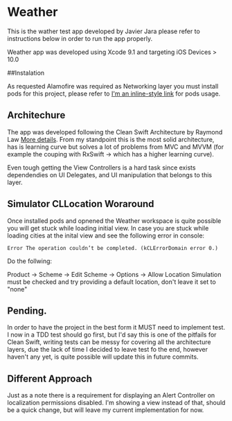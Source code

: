 # Weather
This is the wather test app developed by Javier Jara please refer to instructions below in order to run the app properly. 

Weather app was developed using Xcode 9.1 and targeting iOS Devices > 10.0  

##Instalation 

As requested Alamofire was required as Networking layer you must install pods for this project, please refer to [I'm an inline-style link](https://guides.cocoapods.org/using/getting-started.html) for pods usage. 

## Architechure 

The app was developed following the Clean Swift Architecture by Raymond Law [More details](https://clean-swift.com/clean-swift-ios-architecture). From my standpoint this is the most solid architecture, has is learning curve but solves a lot of problems from MVC and MVVM (for example the couping with RxSwift -> which has a higher learning curve). 

Even tough getting the View Controllers is a hard task since exists dependendies on UI Delegates, and UI manipulation that belongs to this layer. 

## Simulator CLLocation Woraround 

Once installed pods and opnened the Weather workspace is quite possible you will get stuck while loading initial view. In case you are stuck while loading cities at the inital view and see the following error in console: 

`Error The operation couldn’t be completed. (kCLErrorDomain error 0.)`

Do the follwing: 

Product -> Scheme -> Edit Scheme -> Options -> Allow Location Simulation must be checked and try providing a default location, don't leave it set to "none"

## Pending. 

In order to have the project in the best form it MUST need to implement test. I now in a TDD test should go first, but I'd say this is one of the pitfails for Clean Swift, writing tests can be messy for covering all the architecture layers, due the lack of time I decided to leave test fo the end, however haven't any yet, is quite possible will update this in future commits. 

## Different Approach

Just as a note there is a requirement for displaying an Alert Controller on localization permissions disabled. I'm showing a view instead of that, should be a quick change, but will leave my current implementation for now. 
